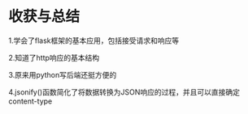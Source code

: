# 收获与总结

1.学会了flask框架的基本应用，包括接受请求和响应等

2.知道了http响应的基本结构

3.原来用python写后端还挺方便的

4.jsonify()函数简化了将数据转换为JSON响应的过程，并且可以直接确定content-type


